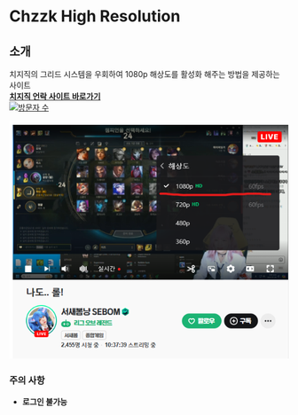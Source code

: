 # Chzzk High Resolution
## 소개

치지직의 그리드 시스템을 우회하여 1080p 해상도를 활성화 해주는 방법을 제공하는 사이트  
**[치지직 언락 사이트 바로가기](https://nikuname.github.io/Chzzk-High-Resolution/)**  
[![방문자 수](https://hits.seeyoufarm.com/api/count/incr/badge.svg?url=https%3A%2F%2Fnikuname.github.io%2FChzzk-High-Resolution%2F&count_bg=%2379C83D&title_bg=%23555555&icon=&icon_color=%23E7E7E7&title=hits&edge_flat=true)](https://hits.seeyoufarm.com)  

![](./docs/guide2.png)  

### 주의 사항
 - **로그인 불가능**